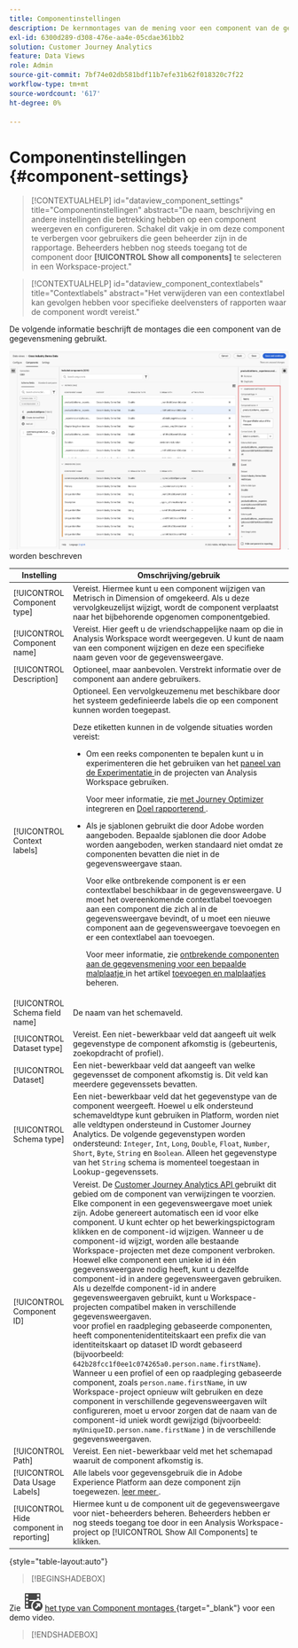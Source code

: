 ```yaml
---
title: Componentinstellingen
description: De kernmontages van de mening voor een component van de gegevensmening.
exl-id: 6300d289-d308-476e-aa4e-05cdae361bb2
solution: Customer Journey Analytics
feature: Data Views
role: Admin
source-git-commit: 7bf74e02db581bdf11b7efe31b62f018320c7f22
workflow-type: tm+mt
source-wordcount: '617'
ht-degree: 0%

---
```


# Componentinstellingen {#component-settings}

<!-- markdownlint-disable MD034 -->

>[!CONTEXTUALHELP]
>id="dataview_component_settings"
>title="Componentinstellingen"
>abstract="De naam, beschrijving en andere instellingen die betrekking hebben op een component weergeven en configureren. Schakel dit vakje in om deze component te verbergen voor gebruikers die geen beheerder zijn in de rapportage. Beheerders hebben nog steeds toegang tot de component door **[!UICONTROL Show all components]** te selecteren in een Workspace-project."

<!-- markdownlint-enable MD034 -->

<!-- markdownlint-disable MD034 -->

>[!CONTEXTUALHELP]
>id="dataview_component_contextlabels"
>title="Contextlabels"
>abstract="Het verwijderen van een contextlabel kan gevolgen hebben voor specifieke deelvensters of rapporten waar de component wordt vereist."

<!-- markdownlint-enable MD034 -->


De volgende informatie beschrijft de montages die een component van de gegevensmening gebruikt.

![ de montages van de Component die in deze sectie ](../assets/component-settings.png) worden beschreven

| Instelling | Omschrijving/gebruik |
| --- | --- |
| [!UICONTROL Component type] | Vereist. Hiermee kunt u een component wijzigen van Metrisch in Dimension of omgekeerd. Als u deze vervolgkeuzelijst wijzigt, wordt de component verplaatst naar het bijbehorende opgenomen componentgebied. |
| [!UICONTROL Component name] | Vereist. Hier geeft u de vriendschappelijke naam op die in Analysis Workspace wordt weergegeven. U kunt de naam van een component wijzigen en deze een specifieke naam geven voor de gegevensweergave. |
| [!UICONTROL Description] | Optioneel, maar aanbevolen. Verstrekt informatie over de component aan andere gebruikers. |
| [!UICONTROL Context labels] | Optioneel. Een vervolgkeuzemenu met beschikbare door het systeem gedefinieerde labels die op een component kunnen worden toegepast. <p>Deze etiketten kunnen in de volgende situaties worden vereist:</p> <ul><li>Om een reeks componenten te bepalen kunt u in experimenteren die het gebruiken van het [ paneel van de Experimentatie ](/help/analysis-workspace/c-panels/experimentation.md) in de projecten van Analysis Workspace gebruiken.<p>Voor meer informatie, zie [ met Journey Optimizer ](/help/integrations/ajo.md#data-view) integreren en [ Doel rapporterend ](/help/integrations/at.md).</p></li><li>Als je sjablonen gebruikt die door Adobe worden aangeboden. Bepaalde sjablonen die door Adobe worden aangeboden, werken standaard niet omdat ze componenten bevatten die niet in de gegevensweergave staan.<p>Voor elke ontbrekende component is er een contextlabel beschikbaar in de gegevensweergave. U moet het overeenkomende contextlabel toevoegen aan een component die zich al in de gegevensweergave bevindt, of u moet een nieuwe component aan de gegevensweergave toevoegen en er een contextlabel aan toevoegen.</p><p>Voor meer informatie, zie [ ontbrekende componenten aan de gegevensmening voor een bepaalde malplaatje ](/help/analysis-workspace/templates/create-templates.md#add-missing-components-to-the-data-view-for-a-given-template) in het artikel [ toevoegen en malplaatjes ](/help/analysis-workspace/templates/create-templates.md) beheren.</p> |
| [!UICONTROL Schema field name] | De naam van het schemaveld. |
| [!UICONTROL Dataset type] | Vereist. Een niet-bewerkbaar veld dat aangeeft uit welk gegevenstype de component afkomstig is (gebeurtenis, zoekopdracht of profiel). |
| [!UICONTROL Dataset] | Een niet-bewerkbaar veld dat aangeeft van welke gegevensset de component afkomstig is. Dit veld kan meerdere gegevenssets bevatten. |
| [!UICONTROL Schema type] | Een niet-bewerkbaar veld dat het gegevenstype van de component weergeeft. Hoewel u elk ondersteund schemaveldtype kunt gebruiken in Platform, worden niet alle veldtypen ondersteund in Customer Journey Analytics. De volgende gegevenstypen worden ondersteund: `Integer`, `Int`, `Long`, `Double`, `Float`, `Number`, `Short`, `Byte`, `String` en `Boolean`. Alleen het gegevenstype van het `String` schema is momenteel toegestaan in Lookup-gegevenssets. |
| [!UICONTROL Component ID] | Vereist. De [ Customer Journey Analytics API ](https://adobe.io/cja-apis/docs) gebruikt dit gebied om de component van verwijzingen te voorzien. Elke component in een gegevensweergave moet uniek zijn. Adobe genereert automatisch een id voor elke component. U kunt echter op het bewerkingspictogram klikken en de component-id wijzigen. Wanneer u de component-id wijzigt, worden alle bestaande Workspace-projecten met deze component verbroken. Hoewel elke component een unieke id in één gegevensweergave nodig heeft, kunt u dezelfde component-id in andere gegevensweergaven gebruiken. Als u dezelfde component-id in andere gegevensweergaven gebruikt, kunt u Workspace-projecten compatibel maken in verschillende gegevensweergaven. <br/> voor profiel en raadpleging gebaseerde componenten, heeft componentenidentiteitskaart een prefix die van identiteitskaart op dataset ID wordt gebaseerd (bijvoorbeeld: `642b28fcc1f0ee1c074265a0.person.name.firstName`). Wanneer u een profiel of een op raadpleging gebaseerde component, zoals `person.name.firstName`, in uw Workspace-project opnieuw wilt gebruiken en deze component in verschillende gegevensweergaven wilt configureren, moet u ervoor zorgen dat de naam van de component-id uniek wordt gewijzigd (bijvoorbeeld: `myUniqueID.person.name.firstName` ) in de verschillende gegevensweergaven. |
| [!UICONTROL Path] | Vereist. Een niet-bewerkbaar veld met het schemapad waaruit de component afkomstig is. |
| [!UICONTROL Data Usage Labels] | Alle labels voor gegevensgebruik die in Adobe Experience Platform aan deze component zijn toegewezen. [ leer meer ](/help/data-views/data-governance.md). |
| [!UICONTROL Hide component in reporting] | Hiermee kunt u de component uit de gegevensweergave voor niet-beheerders beheren. Beheerders hebben er nog steeds toegang toe door in een Analysis Workspace-project op [!UICONTROL Show All Components] te klikken. |

{style="table-layout:auto"}



>[!BEGINSHADEBOX]

Zie ![ VideoCheckedOut ](/help/assets/icons/VideoCheckedOut.svg) [ het type van Component montages ](https://video.tv.adobe.com/v/333112/?quality=12&learn=on){target="_blank"} voor een demo video.

>[!ENDSHADEBOX]


